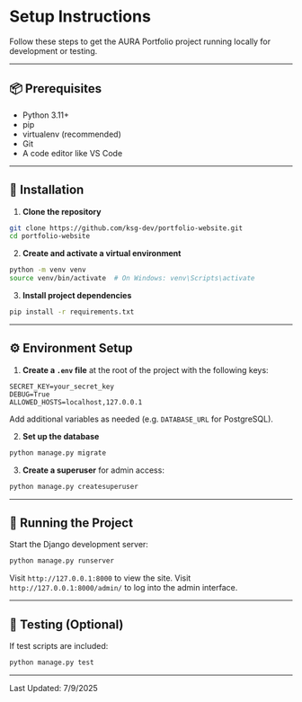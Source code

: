# Setup Instructions

Follow these steps to get the AURA Portfolio project running locally for development or testing.

---

## 📦 Prerequisites

* Python 3.11+
* pip
* virtualenv (recommended)
* Git
* A code editor like VS Code

---

## 🧰 Installation

1. **Clone the repository**

```bash
git clone https://github.com/ksg-dev/portfolio-website.git
cd portfolio-website
```

2. **Create and activate a virtual environment**

```bash
python -m venv venv
source venv/bin/activate  # On Windows: venv\Scripts\activate
```

3. **Install project dependencies**

```bash
pip install -r requirements.txt
```

---

## ⚙️ Environment Setup

1. **Create a `.env` file** at the root of the project with the following keys:

```dotenv
SECRET_KEY=your_secret_key
DEBUG=True
ALLOWED_HOSTS=localhost,127.0.0.1
```

Add additional variables as needed (e.g. `DATABASE_URL` for PostgreSQL).

2. **Set up the database**

```bash
python manage.py migrate
```

3. **Create a superuser** for admin access:

```bash
python manage.py createsuperuser
```

---

## 🚀 Running the Project

Start the Django development server:

```bash
python manage.py runserver
```

Visit `http://127.0.0.1:8000` to view the site.
Visit `http://127.0.0.1:8000/admin/` to log into the admin interface.

---

## 🧪 Testing (Optional)

If test scripts are included:

```bash
python manage.py test
```

---

Last Updated: 7/9/2025